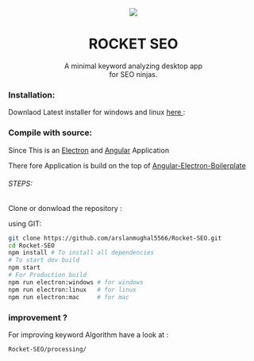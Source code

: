 <center>
<img src="https://i.imgur.com/zUMhf2k.png"com"">
</center>
<center>
<h1>ROCKET SEO</h1>
<p>A minimal keyword analyzing desktop app<br>
    for SEO ninjas.
</p>
</center>

### Installation:

Downlaod Latest installer for windows and linux [here ](https://github.com/arslanmughal5566/Rocket-SEO/releases):



### Compile with source:

Since This is an [Electron](https://electronjs.org) and [Angular](https://angular.io) Application

There fore Application is build on the top of [Angular-Electron-Boilerplate](https://github.com/maximegris/angular-electron)

###### STEPS:

Clone or donwload the repository :

using GIT:

```bash
git clone https://github.com/arslanmughal5566/Rocket-SEO.git
cd Rocket-SEO
npm install # To install all dependencies
# To start dev build
npm start
# For Production build
npm run electron:windows # for windows
npm run electron:linux   # for linux
npm run electron:mac     # for mac
```

### improvement ?

For improving keyword Algorithm have a look at :

`Rocket-SEO/processing/`














